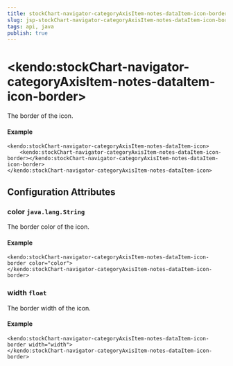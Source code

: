 ```yaml
---
title: stockChart-navigator-categoryAxisItem-notes-dataItem-icon-border
slug: jsp-stockChart-navigator-categoryAxisItem-notes-dataItem-icon-border
tags: api, java
publish: true
---
```


# \<kendo:stockChart-navigator-categoryAxisItem-notes-dataItem-icon-border\>

The border of the icon.

#### Example
    <kendo:stockChart-navigator-categoryAxisItem-notes-dataItem-icon>
        <kendo:stockChart-navigator-categoryAxisItem-notes-dataItem-icon-border></kendo:stockChart-navigator-categoryAxisItem-notes-dataItem-icon-border>
    </kendo:stockChart-navigator-categoryAxisItem-notes-dataItem-icon>

## Configuration Attributes

### color `java.lang.String`

The border color of the icon.

#### Example
    <kendo:stockChart-navigator-categoryAxisItem-notes-dataItem-icon-border color="color">
    </kendo:stockChart-navigator-categoryAxisItem-notes-dataItem-icon-border>

### width `float`

The border width of the icon.

#### Example
    <kendo:stockChart-navigator-categoryAxisItem-notes-dataItem-icon-border width="width">
    </kendo:stockChart-navigator-categoryAxisItem-notes-dataItem-icon-border>

